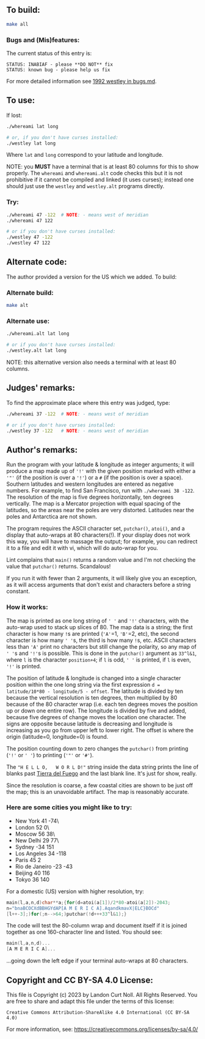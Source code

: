 ## To build:

```sh
make all
```

### Bugs and (Mis)features:

The current status of this entry is:

```
STATUS: INABIAF - please **DO NOT** fix
STATUS: known bug - please help us fix
```

For more detailed information see [1992 westley in bugs.md](/bugs.md#1992-westley).



## To use:

If lost:


```sh
./whereami lat long

# or, if you don't have curses installed:
./westley lat long
```

Where `lat` and `long` correspond to your latitude and longitude.

NOTE: you **MUST** have a terminal that is at least 80 columns for this to show
properly. The `whereami` and `whereami.alt` code checks this but it is not
prohibitive if it cannot be compiled and linked (it uses curses); instead one
should just use the `westley` and `westley.alt` programs directly.


### Try:

```sh
./whereami 47 -122	# NOTE: - means west of meridian
./whereami 47 122

# or if you don't have curses installed:
./westley 47 -122
./westley 47 122
```


## Alternate code:

The author provided a version for the US which we added. To build:


### Alternate build:

```sh
make alt
```


### Alternate use:

```sh
./whereami.alt lat long

# or if you don't have curses installed:
./westley.alt lat long
```

NOTE: this alternative version also needs a terminal with at least 80 columns.


## Judges' remarks:

To find the approximate place where this entry was judged, type:

```sh
./whereami 37 -122	# NOTE: - means west of meridian

# or if you don't have curses installed:
./westley 37 -122	# NOTE: - means west of meridian
```


## Author's remarks:

Run the program with your latitude & longitude as integer
arguments; it will produce a map made up of `'!'` with the given
position marked with either a `'"'` (if the position is over a `'!'`)
or a `#` (if the position is over a space).  Southern latitudes
and western longitudes are entered as negative numbers.  For
example, to find San Francisco, run with `./whereami 38 -122`.  The
resolution of the map is five degrees horizontally, ten degrees
vertically.  The map is a Mercator projection with equal spacing
of the latitudes, so the areas near the poles are very distorted.
Latitudes near the poles and Antarctica are not shown.

The program requires the ASCII character set, `putchar()`, `atoi()`,
and a display that auto-wraps at 80 characters(!).  If your display
does not work this way, you will have to massage the output;
for example, you can redirect it to a file and edit it with vi,
which will do auto-wrap for you.

Lint complains that `main()` returns a random value and I'm not
checking the value that `putchar()` returns.  Scandalous!

If you run it with fewer than 2 arguments, it will likely
give you an exception, as it will access arguments that
don't exist and characters before a string constant.


### How it works:

The map is printed as one long string of `' '` and `'!'` characters,
with the auto-wrap used to stack up slices of 80.  The map data is
a string; the first character is how many `!`s are printed
(`'A'`=1, `'B'`=2, etc), the second character is how many `' '`s, the
third is how many `!`s, etc.  ASCII characters less than `'A'`
print no characters but still change the polarity, so any map
of `' '`s and `'!'`s is possible.  This is done in the `putchar()`
argument as `33^l&1`, where `l` is the character `position+4`; if
`l` is odd, `' '` is printed, if `l` is even, `'!'` is printed.

The position of latitude & longitude is changed into a single
character position within the one long string via the first
expression `d = latitude/10*80 - longitude/5 - offset`. The
latitude is divided by ten because the vertical resolution is
ten degrees, then multiplied by 80 because of the 80 character
wrap (i.e. each ten degrees moves the position up or down one
entire row).  The longitude is divided by five and added, because
five degrees of change moves the location one character.  The signs
are opposite because latitude is decreasing and longitude is
increasing as you go from upper left to lower right.  The offset
is where the origin (latitude=0, longitude=0) is found.

The position counting down to zero changes the `putchar()` from
printing (`'!'` or `' '`) to printing (`'"'` or `'#'`).

The `"H E L L O,   W O R L D!"` string inside the data string
prints the line of blanks past [Tierra del
Fuego](https://en.wikipedia.org/wiki/Tierra_del_Fuego) and the last
blank line.  It's just for show, really.

Since the resolution is coarse, a few coastal cities are shown to
be just off the map; this is an unavoidable artifact.  The map
is reasonably accurate.


### Here are some cities you might like to try:

- New York	    41   -74\
- London	    52   0\
- Moscow	    56   38\
- New Delhi	    29   77\
- Sydney	    -34  151
- Los Angeles	    34   -118
- Paris		    45   2
- Rio de Janeiro    -23  -43
- Beijing	    40   116
- Tokyo		    36   140


For a domestic (US) version with higher resolution, try:

```c
main(l,a,n,d)char**a;{for(d=atoi(a[1])/2*80-atoi(a[2])-2043;
n="bnaBCOCXdBBHGYdAP[A M E R I C A].AqandkmavX|ELC}BOCd"
[l++-3];)for(;n-->64;)putchar(!d+++33^l&1);}
```

The code will test the 80-column wrap and document itself if it is
joined together as one 160-character line and listed.  You should see:

```c
main(l,a,n,d)...
[A M E R I C A]...
```

...going down the left edge if your terminal auto-wraps at 80 characters.


## Copyright and CC BY-SA 4.0 License:

This file is Copyright (c) 2023 by Landon Curt Noll.  All Rights Reserved.
You are free to share and adapt this file under the terms of this license:

    Creative Commons Attribution-ShareAlike 4.0 International (CC BY-SA 4.0)

For more information, see: https://creativecommons.org/licenses/by-sa/4.0/
